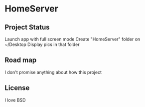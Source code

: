 # HomeServer
## Project Status 
Launch app with full screen mode 
Create "HomeServer" folder on ~/Desktop 
Display pics in that folder 

## Road map
I don't promise anything about how this project

## License
I love BSD
